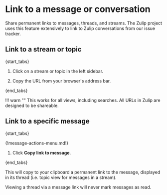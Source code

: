 # Link to a message or conversation

Share permanent links to messages, threads, and streams. The Zulip project
uses this feature extensively to link to Zulip conversations from our
issue tracker.

## Link to a stream or topic

{start_tabs}

1. Click on a stream or topic in the left sidebar.

1. Copy the URL from your browser's address bar.

{end_tabs}

!!! warn ""
    This works for all views, including searches.
    All URLs in Zulip are designed to be shareable.

## Link to a specific message

{start_tabs}

{!message-actions-menu.md!}

1. Click **Copy link to message**.

{end_tabs}

This will copy to your clipboard a permanent link to the message,
displayed in its thread (i.e. topic view for messages in a stream).

Viewing a thread via a message link will never mark messages as read.
